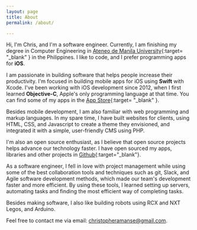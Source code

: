 ```yaml
---
layout: page
title: About
permalink: /about/

---
```


  Hi, I'm Chris, and I'm a software engineer. Currently, I am finishing my degree in Computer Engineering in [Ateneo de Manila University](http://www.ateneo.edu){:target= "_blank" } in the Philippines. I like to code, and I prefer programming apps for **iOS**.
  
  I am passionate in building software that helps people increase their productivity. I'm focused in building mobile apps for iOS using **Swift** with Xcode. I've been working with iOS development since 2012, when I first learned **Objective-C**, Apple's only programming language at that time. You can find some of my apps in the [App Store](https://itunes.apple.com/us/artist/joe-christopher-paul-amanse/id991662000){:target= "_blank" }.
  
  Besides mobile development, I am also familiar with web programming and markup languages. In my spare time, I have built websites for clients, using HTML, CSS, and Javascript to create a theme they envisioned, and integrated it with a simple, user-friendly CMS using PHP.
  
  I'm also an open source enthusiast, as I believe that open source projects helps advance our technology faster. I have open sourced my apps, libraries and other projects in [Github](https://github.com/chrisamanse){:target="_blank"}.
  
  As a software engineer, I fell in love with project management while using some of the best collaboration tools and techniques such as git, Slack, and Agile software development methods, which made our team's development faster and more efficient. By using these tools, I learned setting up servers, automating tasks and finding the most efficient way of completing tasks.
  
  Besides making software, I also like building robots using RCX and NXT Legos, and Arduino.
  
  Feel free to contact me via email: [christopheramanse@gmail.com](mailto:christopheramanse@gmail.com).
